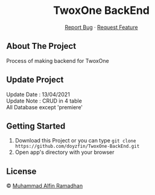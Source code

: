 <h1 align='center'>TwoxOne BackEnd</h1>
  <p align="center">
    <a href="https://github.com/doyzfin/Res-Web-Ticketing/issues">Report Bug</a>
    ·
    <a href="https://github.com/oyzfin/Res-Web-Ticketing/pulls">Request Feature</a>
  </p>


## About The Project

Process of making backend for TwoxOne

## Update Project

Update Date  : 13/04/2021 <br>
Update Note  : CRUD in 4 table<br> All Database except 'premiere'

## Getting Started

1. Download this Project or you can type `git clone https://github.com/doyzfin/TwoxOne-BackEnd.git`
2. Open app's directory with your browser

## License

© [Muhammad Alfin Ramadhan](https://github.com/doyzfin/)

